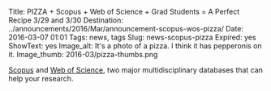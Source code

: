 Title: PIZZA + Scopus + Web of Science + Grad Students = A Perfect Recipe 3/29 and 3/30 
Destination: ../announcements/2016/Mar/announcement-scopus-wos-pizza/
Date: 2016-03-07 01:01 
Tags: news, tags 
Slug: news-scopus-pizza 
Expired: yes
ShowText: yes
Image_alt: It's a photo of a pizza. I think it has pepperonis on it.
Image_thumb: 2016-03/pizza-thumbs.png

<p><a href="http://www-scopus-com.proxy.bc.edu/" target="_blank" rel="noopener">Scopus</a> and <a href="http://apps.webofknowledge.com.proxy.bc.edu/" target="_blank" rel="noopener">Web of Science</a>, two major multidisciplinary databases that can help your research.</p>

